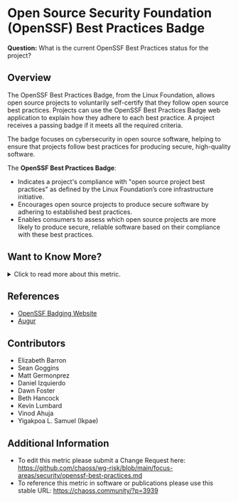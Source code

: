 # Open Source Security Foundation (OpenSSF) Best Practices Badge

**Question:** What is the current OpenSSF Best Practices status for the project?

## Overview
The OpenSSF Best Practices Badge, from the Linux Foundation, allows open source projects to voluntarily self-certify that they follow open source best practices. Projects can use the OpenSSF Best Practices Badge web application to explain how they adhere to each best practice. A project receives a passing badge if it meets all the required criteria. 

The badge focuses on cybersecurity in open source software, helping to ensure that projects follow best practices for producing secure, high-quality software.

The **OpenSSF Best Practices Badge**:
- Indicates a project's compliance with "open source project best practices" as defined by the Linux Foundation’s core infrastructure initiative.
- Encourages open source projects to produce secure software by adhering to established best practices.
- Enables consumers to assess which open source projects are more likely to produce secure, reliable software based on their compliance with these best practices.

## Want to Know More?

<span markdown="1"><details>
<summary>Click to read more about this metric.</summary>

### Data Collection Strategies
From the [OpenSSF Best Practices Badging Page](https://www.bestpractices.dev/en), a project’s OpenSSF Best Practices status can be assessed when:
- Projects receive a passing badge if they meet all required criteria.
- The status of each criterion, for a given project, can be 'Met', 'Unmet', 'N/A' or 'unknown'.
- Each criterion is in one of four categories: 'MUST', 'SHOULD', 'SUGGESTED', or 'FUTURE'.
- To obtain a badge, all the MUST and MUST NOT criteria must be met, all SHOULD criteria must be met OR the rationale for not implementing the criterion must be documented, and all SUGGESTED criteria have to be rated as met or unmet.
- Advanced badge levels of silver and gold are available if the project satisfies the additional criterion.

For further information, refer to [OpenSSF’s API documentation](https://www.bestpractices.dev/en) 

### Filters
The metric can be filtered by:
- Badge level (Passing, Silver, Gold)
- Project type or focus area (e.g., cybersecurity projects)
- Criteria status (Met, Unmet, N/A, Unknown)
- Compliance trends over time

### Visualizations
![OpenSSF visualizations](https://raw.githubusercontent.com/chaoss/wg-risk/main/focus-areas/security/images/cii-best-practices_visualization.png)
   *Figure 1: Example of OpenSSF Best Practices Badge (OpenSSF)* 

</details></span>

## References
- [OpenSSF Badging Website](https://www.bestpractices.dev/en)
- [Augur](https://github.com/chaoss/augur)

## Contributors
- Elizabeth Barron
- Sean Goggins
- Matt Germonprez
- Daniel Izquierdo
- Dawn Foster
- Beth Hancock
- Kevin Lumbard
- Vinod Ahuja
- Yigakpoa L. Samuel (Ikpae)

## Additional Information

- To edit this metric please submit a Change Request here: https://github.com/chaoss/wg-risk/blob/main/focus-areas/security/openssf-best-practices.md
- To reference this metric in software or publications please use this stable URL: https://chaoss.community/?p=3939

<!-- # For groupings in the knowledge base
Context tags: Open Source Security, Best Practices Compliance, Open Source Risk Management, Secure Software Development
Keyword tags: OpenSSF Best Practices Badge, Security Badging, Open Source Compliance, Secure Software Practices, Badge Levels (Passing, Silver, Gold), Project Certification Status, Secure Open Source Projects
-->
